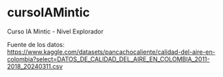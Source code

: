 # cursoIAMintic
Curso IA Mintic - Nivel Explorador

Fuente de los datos: 
https://www.kaggle.com/datasets/pancachocaliente/calidad-del-aire-en-colombia?select=DATOS_DE_CALIDAD_DEL_AIRE_EN_COLOMBIA_2011-2018_20240311.csv
